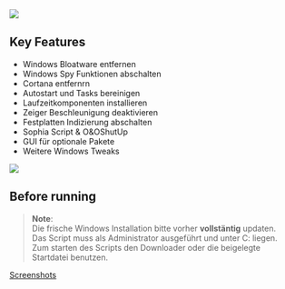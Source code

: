 <img src="https://user-images.githubusercontent.com/98750428/194409138-97880567-7645-4dc3-b031-74e2dae6da35.png"> 

## Key Features
* Windows Bloatware entfernen
* Windows Spy Funktionen abschalten 
* Cortana entfernrn
* Autostart und Tasks bereinigen
* Laufzeitkomponenten installieren
* Zeiger Beschleunigung deaktivieren
* Festplatten Indizierung abschalten
* Sophia Script & O&OShutUp
* GUI für optionale Pakete
* Weitere Windows Tweaks

<a href="https://github.com/Marvin700/Windows_Optimisation_Pack/releases/latest"><img src="https://user-images.githubusercontent.com/98750428/194409192-abe5edcc-9bf7-4873-bd55-ff5c4e458369.png"></a>

## Before running
> **Note**: <BR> 
Die frische Windows Installation bitte vorher <b>vollstäntig</b> updaten. <BR>
Das Script muss als Administrator ausgeführt und unter C: liegen. <BR>
Zum starten des Scripts den Downloader oder die beigelegte Startdatei benutzen.  <BR>
  
<a href="https://github.com/Marvin700/Windows_Optimisation_Pack/wiki/Screenshots">Screenshots</a>
